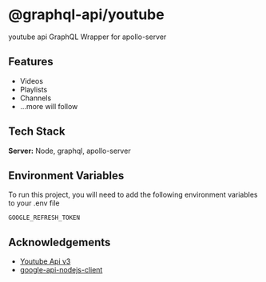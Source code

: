 
# @graphql-api/youtube

youtube api GraphQL Wrapper for apollo-server


## Features

- Videos
- Playlists
- Channels
- ...more will follow
  
## Tech Stack

**Server:** Node, graphql, apollo-server

  
## Environment Variables

To run this project, you will need to add the following environment variables to your .env file

`GOOGLE_REFRESH_TOKEN`



  
## Acknowledgements

 - [Youtube Api v3](https://developers.google.com/youtube/v3/docst)
 - [google-api-nodejs-client](https://github.com/googleapis/google-api-nodejs-client)
